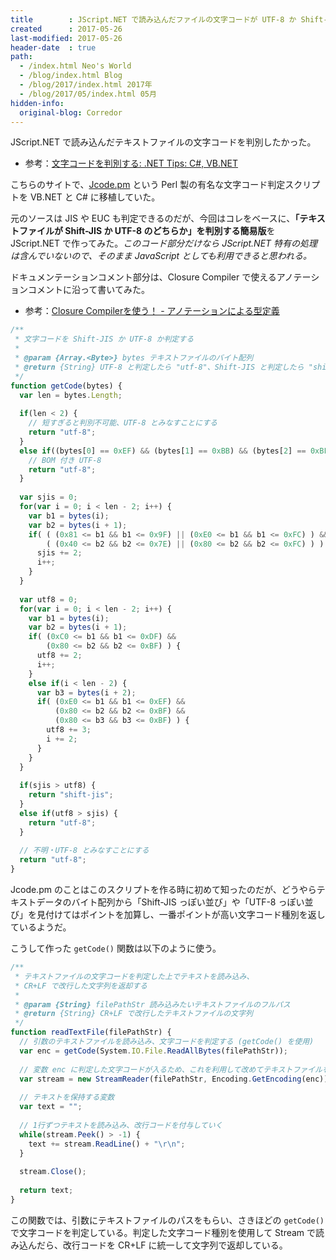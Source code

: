 ```yaml
---
title        : JScript.NET で読み込んだファイルの文字コードが UTF-8 か Shift-JIS か判定する
created      : 2017-05-26
last-modified: 2017-05-26
header-date  : true
path:
  - /index.html Neo's World
  - /blog/index.html Blog
  - /blog/2017/index.html 2017年
  - /blog/2017/05/index.html 05月
hidden-info:
  original-blog: Corredor
---
```


JScript.NET で読み込んだテキストファイルの文字コードを判別したかった。

- 参考：[文字コードを判別する: .NET Tips: C#, VB.NET](https://dobon.net/vb/dotnet/string/detectcode.html)

こちらのサイトで、[Jcode.pm](http://openlab.ring.gr.jp/Jcode/index-j.html) という Perl 製の有名な文字コード判定スクリプトを VB.NET と C# に移植していた。

元のソースは JIS や EUC も判定できるのだが、今回はコレをベースに、**「テキストファイルが Shift-JIS か UTF-8 のどちらか」を判別する簡易版**を JScript.NET で作ってみた。_このコード部分だけなら JScript.NET 特有の処理は含んでいないので、そのまま JavaScript としても利用できると思われる。_

ドキュメンテーションコメント部分は、Closure Compiler で使えるアノテーションコメントに沿って書いてみた。

- 参考：[Closure Compilerを使う！ - アノテーションによる型定義](https://www37.atwiki.jp/aias-closurecompiler/pages/22.html)

```javascript
/**
 * 文字コードを Shift-JIS か UTF-8 か判定する
 * 
 * @param {Array.<Byte>} bytes テキストファイルのバイト配列
 * @return {String} UTF-8 と判定したら "utf-8"、Shift-JIS と判定したら "shift-jis" を返す
 */
function getCode(bytes) {
  var len = bytes.Length;
  
  if(len < 2) {
    // 短すぎると判別不可能、UTF-8 とみなすことにする
    return "utf-8";
  }
  else if((bytes[0] == 0xEF) && (bytes[1] == 0xBB) && (bytes[2] == 0xBF)) {
    // BOM 付き UTF-8
    return "utf-8";
  }
  
  var sjis = 0;
  for(var i = 0; i < len - 2; i++) {
    var b1 = bytes(i);
    var b2 = bytes(i + 1);
    if( ( (0x81 <= b1 && b1 <= 0x9F) || (0xE0 <= b1 && b1 <= 0xFC) ) &&
        ( (0x40 <= b2 && b2 <= 0x7E) || (0x80 <= b2 && b2 <= 0xFC) ) ) {
      sjis += 2;
      i++;
    }
  }
  
  var utf8 = 0;
  for(var i = 0; i < len - 2; i++) {
    var b1 = bytes(i);
    var b2 = bytes(i + 1);
    if( (0xC0 <= b1 && b1 <= 0xDF) &&
        (0x80 <= b2 && b2 <= 0xBF) ) {
      utf8 += 2;
      i++;
    }
    else if(i < len - 2) {
      var b3 = bytes(i + 2);
      if( (0xE0 <= b1 && b1 <= 0xEF) &&
          (0x80 <= b2 && b2 <= 0xBF) &&
          (0x80 <= b3 && b3 <= 0xBF) ) {
        utf8 += 3;
        i += 2;
      }
    }
  }
  
  if(sjis > utf8) {
    return "shift-jis";
  }
  else if(utf8 > sjis) {
    return "utf-8";
  }
  
  // 不明・UTF-8 とみなすことにする
  return "utf-8";
}
```

Jcode.pm のことはこのスクリプトを作る時に初めて知ったのだが、どうやらテキストデータのバイト配列から「Shift-JIS っぽい並び」や「UTF-8 っぽい並び」を見付けてはポイントを加算し、一番ポイントが高い文字コード種別を返しているようだ。

こうして作った `getCode()` 関数は以下のように使う。

```javascript
/**
 * テキストファイルの文字コードを判定した上でテキストを読み込み、
 * CR+LF で改行した文字列を返却する
 * 
 * @param {String} filePathStr 読み込みたいテキストファイルのフルパス
 * @return {String} CR+LF で改行したテキストファイルの文字列
 */
function readTextFile(filePathStr) {
  // 引数のテキストファイルを読み込み、文字コードを判定する (getCode() を使用)
  var enc = getCode(System.IO.File.ReadAllBytes(filePathStr));
  
  // 変数 enc に判定した文字コードが入るため、これを利用して改めてテキストファイルを読み込む
  var stream = new StreamReader(filePathStr, Encoding.GetEncoding(enc));
  
  // テキストを保持する変数
  var text = "";
  
  // 1行ずつテキストを読み込み、改行コードを付与していく
  while(stream.Peek() > -1) {
    text += stream.ReadLine() + "\r\n";
  }
  
  stream.Close();
  
  return text;
}
```

この関数では、引数にテキストファイルのパスをもらい、さきほどの `getCode()` で文字コードを判定している。判定した文字コード種別を使用して Stream で読み込んだら、改行コードを CR+LF に統一して文字列で返却している。
